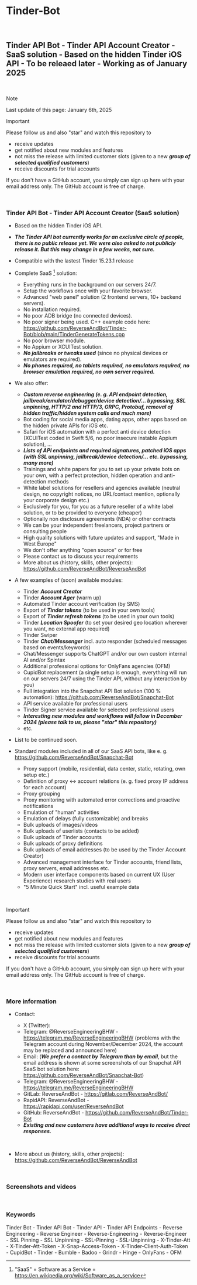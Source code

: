 # Tinder-Bot

&nbsp;

## Tinder API Bot - Tinder API Account Creator - SaaS solution - Based on the hidden Tinder iOS API - To be releaed later - Working as of January 2025

&nbsp;

> [!NOTE]
> Last update of this page: January 6th, 2025


> [!IMPORTANT]
> Please follow us and also "star" and watch this repository to
> - receive updates
> - get notified about new modules and features
> - not miss the release with limited customer slots (given to a new ***group of selected qualified customers***)
> - receive discounts for trial accounts
> 
> If you don't have a GitHub account, you simply can sign up here with your email address only. The GitHub account is free of charge.

&nbsp;

### Tinder API Bot - Tinder API Account Creator (SaaS solution)


- Based on the hidden Tinder iOS API.

- ***The Tinder API bot currently works for an exclusive circle of people, there is no public release yet. We were also asked to not publicly release it. But this may change in a few weeks, not sure.***
  
- Compatible with the lastest Tinder 15.23.1 release

- Complete SaaS [^1] solution:

  - Everything runs in the background on our servers 24/7.
  - Setup the workflows once with your favorite browser.
  - Advanced "web panel" solution (2 frontend servers, 10+ backend servers).
  - No installation required.
  - No poor ADB bridge (no connected devices).
  - No poor signer being used. C++ example code here: https://github.com/ReverseAndBot/Tinder-Bot/blob/main/TinderGenerateTokens.cpp
  - No poor browser module.
  - No Appium or XCUITest solution.
  - ***No jailbreaks or tweaks used*** (since no physical devices or emulators are required).
  - ***No phones required, no tablets required, no emulators required, no browser emulation required, no own server required.***

- We also offer:

  - ***Custom reverse engineering (e. g. API endpoint detection, jailbreak/emulator/debugger/device detection/... bypassing, SSL unpinning, HTTP/2 and HTTP/3, GRPC, Protobuf, removal of hidden traffic/hidden system calls and much more)***
  - Bot coding for social media apps, dating apps, other apps based on the hidden private APIs for iOS etc.
  - Safari for iOS automation with a perfect anti device detection (XCUITest coded in Swift 5/6, no poor insecure instable Appium solution), ...
  - ***Lists of API endpoints and required signatures, patched iOS apps (with SSL unpinning, jailbreak/device detection/... etc. bypassing, many more)***
  - Trainings and white papers for you to set up your private bots on your own, with a perfect protection, hidden operation and anti-detection methods 
  - White label solutions for resellers and agencies available (neutral design, no copyright notices, no URL/contact mention, optionally your corporate design etc.)
  - Exclusively for you, for you as a future reseller of a white label solution, or to be provided to everyone (cheaper)
  - Optionally non disclosure agreements (NDA) or other contracts
  - We can be your independent freelancers, project partners or consulting people
  - High quality solutions with future updates and support, "Made in West Europe"
  - We don't offer anything "open source" or for free
  - Please contact us to discuss your requirements
  - More about us (history, skills, other projects): https://github.com/ReverseAndBot/ReverseAndBot
    
- A few examples of (soon) available modules:

  - Tinder ***Account Creator***
  - Tinder ***Account Ager*** (warm up)
  - Automated Tinder account verification (by SMS)
  - Export of ***Tinder tokens*** (to be used in your own tools)
  - Export of ***Tinder refresh tokens*** (to be used in your own tools)
  - Tinder ***Location Spoofer*** (to set your desired geo location wherever you want, no external app required)
  - Tinder Swiper
  - Tinder ***Chat/Messenger*** incl. auto responder (scheduled messages based on events/keywords)
  - Chat/Messenger supports ChatGPT and/or our own custom internal AI and/or Spintax
  - Additional professional options for OnlyFans agencies (OFM)
  - CupidBot replacement (a single setup is enough, everything will run on our servers 24/7 using the Tinder API, without any interaction by you)
  - Full integration into the Snapchat API Bot solution (100 % automation): https://github.com/ReverseAndBot/Snapchat-Bot
  - API service available for professional users
  - Tinder Signer service available for selected professional users
  - ***Interesting new modules and workflows will follow in December 2024 (please talk to us, please "star" this repository)***
  - etc.

- List to be continued soon.

- Standard modules included in all of our SaaS API bots, like e. g. https://github.com/ReverseAndBot/Snapchat-Bot

  - Proxy support (mobile, residential, data center, static, rotating, own setup etc.)
  - Definition of proxy <-> account relations (e. g. fixed proxy IP address for each account)
  - Proxy grouping
  - Proxy monitoring with automated error corrections and proactive notifications
  - Emulation of "human" activities
  - Emulation of delays (fully customizable) and breaks
  - Bulk uploads of images/videos
  - Bulk uploads of userlists (contacts to be added)
  - Bulk uploads of Tinder accounts
  - Bulk uploads of proxy definitions
  - Bulk uploads of email addresses (to be used by the Tinder Account Creator)
  - Advanced management interface for Tinder accounts, friend lists, proxy servers, email addresses etc.
  - Modern user interface components based on current UX (User Experience) research studies with real users
  - "5 Minute Quick Start" incl. useful example data

&nbsp;

> [!IMPORTANT]
> Please follow us and also "star" and watch this repository to
> - receive updates
> - get notified about new modules and features
> - not miss the release with limited customer slots (given to a new ***group of selected qualified customers***)
> - receive discounts for trial accounts
> 
> If you don't have a GitHub account, you simply can sign up here with your email address only. The GitHub account is free of charge.

&nbsp;

### More information

<!--
- More information: https://x.com/ReverseAndBot
-->

- Contact:

  - X (Twitter): <!-- ReverseAndBot - https://x.com/ReverseAndBot -->
  - Telegram: @ReverseEngineeringBHW - https://telegram.me/ReverseEngineeringBHW (problems with the Telegram account during November/December 2024, the account may be replaced and announced here)
  - Email: (***We prefer a contact by Telegram than by email***, but the email address is shown at some screenshots of our Snapchat API SaaS bot solution here: https://github.com/ReverseAndBot/Snapchat-Bot)
  - Telegram: @ReverseEngineeringBHW - https://telegram.me/ReverseEngineeringBHW
  - GitLab: ReverseAndBot - https://gitlab.com/ReverseAndBot/
  - RapidAPI: ReverseAndBot - https://rapidapi.com/user/ReverseAndBot
  - GitHub: ReverseAndBot - https://github.com/ReverseAndBot/Tinder-Bot
  - ***Existing and new customers have additional ways to receive direct responses.***

  [^1]: "SaaS" = Software as a Service = https://en.wikipedia.org/wiki/Software_as_a_service

&nbsp;

- More about us (history, skills, other projects): https://github.com/ReverseAndBot/ReverseAndBot

&nbsp;

### Screenshots and videos

&nbsp;

### Keywords

Tinder Bot - Tinder API Bot - Tinder API - Tinder API Endpoints - Reverse Engineering - Reverse Engineer - Reverse-Engineering - Reverse-Engineer - SSL Pinning - SSL Unpinning - SSL-Pinning - SSL-Unpinning - X-Tinder-Att - X-Tinder-Att-Token - X-Snap-Access-Token - X-Tinder-Client-Auth-Token - CupidBot - Tinder - Bumble - Badoo - Grindr - Hinge - OnlyFans - OFM
